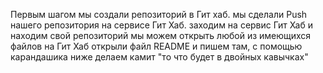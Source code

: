 Первым шагом мы создали репозиторий в Гит хаб.
мы сделали Push нашего репозитория на сервисе Гит Хаб.
заходим на сервис Гит Хаб и находим свой репозиторий
мы можем открыть любой из имеющихся файлов на Гит Хаб
открыли файл README и пишем там, с помощью карандашика
ниже делаем камит "то что будет в двойных кавычках"
